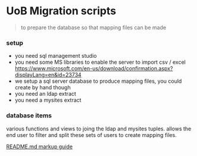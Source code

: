 # UoB Migration scripts #

> to prepare the database so that mapping files can be made

### setup ###
* you need sql management studio
* you need some MS libraries to enable the server to import csv / excel https://www.microsoft.com/en-us/download/confirmation.aspx?displayLang=en&id=23734
* we setup a sql server database to produce mapping files, you could create by hand though
* you need an ldap extract
* you need a mysites extract


### database items ###
various functions and views to joing the ldap and mysites tuples.  allows the end user to filter and split these sets of users to create mapping files.


[README.md markup guide](https://github.com/adam-p/markdown-here/wiki/Markdown-Cheatsheet)



